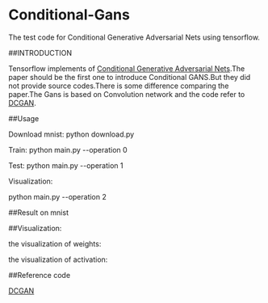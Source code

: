 # Conditional-Gans
The test code for Conditional Generative Adversarial Nets using tensorflow.

##INTRODUCTION

Tensorflow implements of [Conditional Generative Adversarial Nets](https://arxiv.org/abs/1411.1784).The paper should be the first one to introduce Conditional GANS.But they did not provide source codes.There is some difference comparing the paper.The Gans is based on Convolution network and the code refer to [DCGAN](https://github.com/carpedm20/DCGAN-tensorflow).

##Usage

  Download mnist:
  python download.py
  
  Train:
  python main.py --operation 0
  
  Test:
  python main.py --operation 1
  
  Visualization:
  
  python main.py --operation 2
  
##Result on mnist




##Visualization:

the visualization of weights:

the visualization of activation:




##Reference code

[DCGAN](https://github.com/carpedm20/DCGAN-tensorflow)
